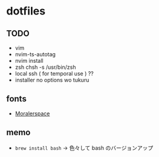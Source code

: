 # dotfiles

## TODO

- vim
- nvim-ts-autotag
- nvim install
- zsh chsh -s /usr/bin/zsh
- local ssh ( for temporal use ) ??
- installer no options wo tukuru

## fonts

- [Moralerspace](https://github.com/yuru7/moralerspace)

## memo

- `brew install bash` -> 色々して bash のバージョンアップ
